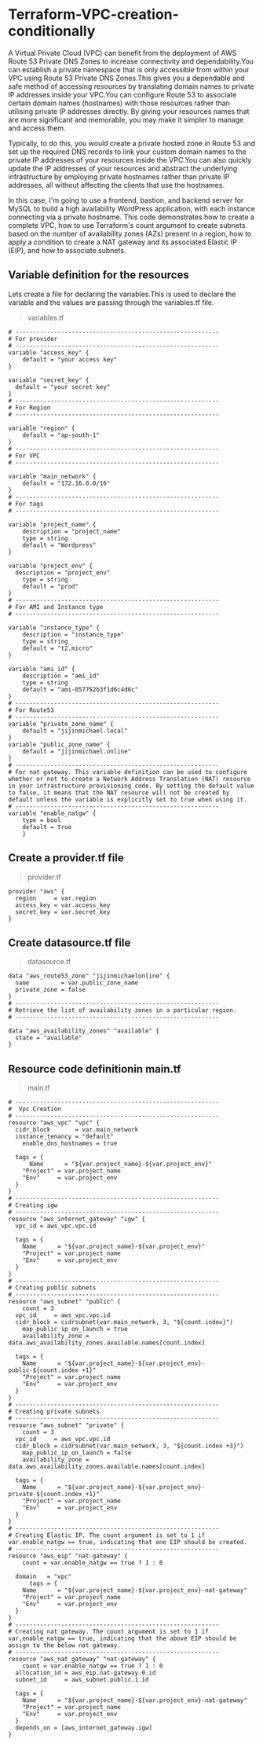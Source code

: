 # Terraform-VPC-creation-conditionally

A Virtual Private Cloud (VPC) can benefit from the deployment of AWS Route 53 Private DNS Zones to increase connectivity and dependability.You can establish a private namespace that is only accessible from within your VPC using Route 53 Private DNS Zones.This gives you a dependable and safe method of accessing resources by translating domain names to private IP addresses inside your VPC.You can configure Route 53 to associate certain domain names (hostnames) with those resources rather than utilising private IP addresses directly. By giving your resources names that are more significant and memorable, you may make it simpler to manage and access them.

Typically, to do this, you would create a private hosted zone in Route 53 and set up the required DNS records to link your custom domain names to the private IP addresses of your resources inside the VPC.You can also quickly update the IP addresses of your resources and abstract the underlying infrastructure by employing private hostnames rather than private IP addresses, all without affecting the clients that use the hostnames.

In this case, I'm going to use a frontend, bastion, and backend server for MySQL to build a high availability WordPress application, with each instance connecting via a private hostname. This code demonstrates how to create a complete VPC, how to use Terraform's count argument to create subnets based on the number of availability zones (AZs) present in a region, how to apply a condition to create a NAT gateway and its associated Elastic IP (EIP), and how to associate subnets.


## Variable definition for the resources

Lets create a file for declaring the variables.This is used to declare the variable and the values are passing through the variables.tf file.

> variables.tf

```
# ----------------------------------------------------------
# For provider
# ----------------------------------------------------------
variable "access_key" {
    default = "your access key"
}

variable "secret_key" {
  default = "your secret key"  
}
# ----------------------------------------------------------
# For Region
# ----------------------------------------------------------

variable "region" {
    default = "ap-south-1"
}
# ----------------------------------------------------------
# For VPC
# ----------------------------------------------------------

variable "main_network" {
    default = "172.16.0.0/16"
}
# ----------------------------------------------------------
# For tags
# ----------------------------------------------------------

variable "project_name" {
    description = "project_name"
    type = string
    default = "Wordpress"
}

variable "project_env" {
  description = "project_env"
    type = string
    default = "prod"
}
# ----------------------------------------------------------
# For AMI and Instance type
# ----------------------------------------------------------

variable "instance_type" {
    description = "instance_type"
    type = string
    default = "t2.micro"
}

variable "ami_id" {
    description = "ami_id"
    type = string
    default = "ami-057752b3f1d6c4d6c"
}
# ----------------------------------------------------------
# For Route53
# ----------------------------------------------------------
variable "private_zone_name" {
    default = "jijinmichael.local"
}
variable "public_zone_name" {
    default = "jijinmichael.online"
}
# ----------------------------------------------------------
# For nat gateway. This variable definition can be used to configure whether or not to create a Network Address Translation (NAT) resource in your infrastructure provisioning code. By setting the default value to false, it means that the NAT resource will not be created by default unless the variable is explicitly set to true when using it.
# ----------------------------------------------------------
variable "enable_natgw" {
    type = bool
    default = true
    }
```
## Create a provider.tf file

> provider.tf
```
provider "aws" {
  region     = var.region
  access_key = var.access_key
  secret_key = var.secret_key
}
```
## Create datasource.tf file

> datasource.tf
```
data "aws_route53_zone" "jijinmichaelonline" {
  name         = var.public_zone_name
  private_zone = false
}
# ----------------------------------------------------------
# Retrieve the list of availability zones in a particular region.
# ----------------------------------------------------------

data "aws_availability_zones" "available" {
  state = "available"
}
```
## Resource code definitionin main.tf

> main.tf
```
# ----------------------------------------------------------
#  Vpc Creation
# ----------------------------------------------------------
resource "aws_vpc" "vpc" {
  cidr_block       = var.main_network
  instance_tenancy = "default"
    enable_dns_hostnames = true

  tags = {
      Name      = "${var.project_name}-${var.project_env}"
    "Project" = var.project_name
    "Env"     = var.project_env
  }
}
# ----------------------------------------------------------
# Creating igw
# ----------------------------------------------------------
resource "aws_internet_gateway" "igw" {
  vpc_id = aws_vpc.vpc.id

  tags = {
    Name      = "${var.project_name}-${var.project_env}"
    "Project" = var.project_name
    "Env"     = var.project_env
  }
}
# ----------------------------------------------------------
# Creating public subnets
# ----------------------------------------------------------
resource "aws_subnet" "public" {
    count = 3
  vpc_id     = aws_vpc.vpc.id
  cidr_block = cidrsubnet(var.main_network, 3, "${count.index}")
    map_public_ip_on_launch = true
    availability_zone = data.aws_availability_zones.available.names[count.index]

  tags = {
    Name      = "${var.project_name}-${var.project_env}-public-${count.index +1}"
    "Project" = var.project_name
    "Env"     = var.project_env
  }
}
# ----------------------------------------------------------
# Creating private subnets
# ----------------------------------------------------------
resource "aws_subnet" "private" {
    count = 3
  vpc_id     = aws_vpc.vpc.id
  cidr_block = cidrsubnet(var.main_network, 3, "${count.index +3}")
    map_public_ip_on_launch = false
    availability_zone = data.aws_availability_zones.available.names[count.index]

  tags = {
    Name      = "${var.project_name}-${var.project_env}-private-${count.index +1}"
    "Project" = var.project_name
    "Env"     = var.project_env
  }
}
# ----------------------------------------------------------
# Creating Elastic IP. The count argument is set to 1 if var.enable_natgw == true, indicating that one EIP should be created.
# ----------------------------------------------------------
resource "aws_eip" "nat-gateway" {
    count = var.enable_natgw == true ? 1 : 0
  
  domain   = "vpc"
      tags = {
    Name      = "${var.project_name}-${var.project_env}-nat-gateway"
    "Project" = var.project_name
    "Env"     = var.project_env
  }
}
# ----------------------------------------------------------
# Creating nat gateway. The count argument is set to 1 if var.enable_natgw == true, indicating that the above EIP should be assign to the below nat gateway.
# ----------------------------------------------------------
resource "aws_nat_gateway" "nat-gateway" {
    count = var.enable_natgw == true ? 1 : 0
  allocation_id = aws_eip.nat-gateway.0.id
  subnet_id     = aws_subnet.public.1.id

  tags = {
    Name      = "${var.project_name}-${var.project_env}-nat-gateway"
    "Project" = var.project_name
    "Env"     = var.project_env
  } 
  depends_on = [aws_internet_gateway.igw]
}

